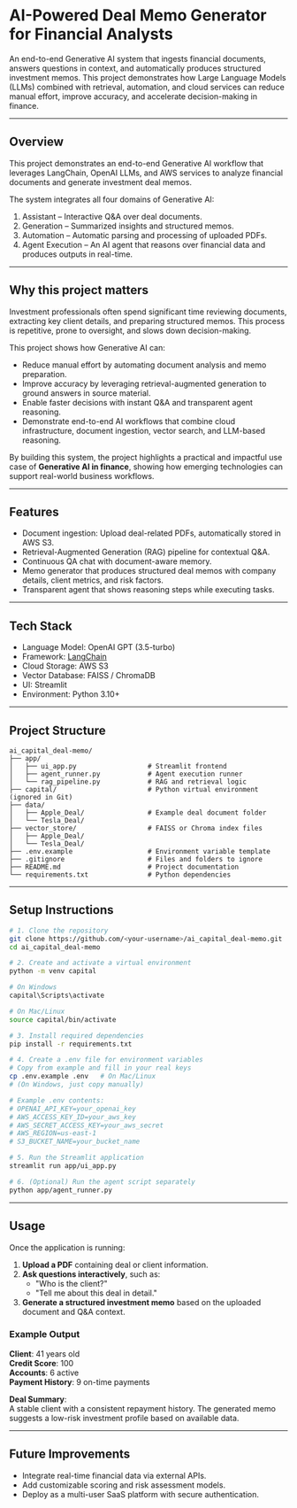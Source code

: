 # AI-Powered Deal Memo Generator for Financial Analysts

An end-to-end Generative AI system that ingests financial documents, answers questions in context, and automatically produces structured investment memos. This project demonstrates how Large Language Models (LLMs) combined with retrieval, automation, and cloud services can reduce manual effort, improve accuracy, and accelerate decision-making in finance.

---

## Overview
This project demonstrates an end-to-end Generative AI workflow that leverages LangChain, OpenAI LLMs, and AWS services to analyze financial documents and generate investment deal memos.  

The system integrates all four domains of Generative AI:
1. Assistant – Interactive Q&A over deal documents.
2. Generation – Summarized insights and structured memos.
3. Automation – Automatic parsing and processing of uploaded PDFs.
4. Agent Execution – An AI agent that reasons over financial data and produces outputs in real-time.

---

## Why this project matters
Investment professionals often spend significant time reviewing documents, extracting key client details, and preparing structured memos. This process is repetitive, prone to oversight, and slows down decision-making.  

This project shows how Generative AI can:
- Reduce manual effort by automating document analysis and memo preparation.  
- Improve accuracy by leveraging retrieval-augmented generation to ground answers in source material.  
- Enable faster decisions with instant Q&A and transparent agent reasoning.  
- Demonstrate end-to-end AI workflows that combine cloud infrastructure, document ingestion, vector search, and LLM-based reasoning.  

By building this system, the project highlights a practical and impactful use case of **Generative AI in finance**, showing how emerging technologies can support real-world business workflows.

---

## Features
- Document ingestion: Upload deal-related PDFs, automatically stored in AWS S3.  
- Retrieval-Augmented Generation (RAG) pipeline for contextual Q&A.  
- Continuous QA chat with document-aware memory.  
- Memo generator that produces structured deal memos with company details, client metrics, and risk factors.  
- Transparent agent that shows reasoning steps while executing tasks.  

---

## Tech Stack
- Language Model: OpenAI GPT  (3.5-turbo)
- Framework: [LangChain](https://www.langchain.com/)  
- Cloud Storage: AWS S3  
- Vector Database: FAISS / ChromaDB  
- UI: Streamlit  
- Environment: Python 3.10+  

---
## Project Structure

```
ai_capital_deal-memo/
├── app/
│   ├── ui_app.py                  # Streamlit frontend
│   ├── agent_runner.py            # Agent execution runner
│   └── rag_pipeline.py            # RAG and retrieval logic
├── capital/                       # Python virtual environment (ignored in Git)
├── data/
│   ├── Apple_Deal/                # Example deal document folder
│   └── Tesla_Deal/
├── vector_store/                  # FAISS or Chroma index files
│   ├── Apple_Deal/
│   └── Tesla_Deal/
├── .env.example                   # Environment variable template
├── .gitignore                     # Files and folders to ignore
├── README.md                      # Project documentation
└── requirements.txt               # Python dependencies
```

---

## Setup Instructions

```bash
# 1. Clone the repository
git clone https://github.com/<your-username>/ai_capital_deal-memo.git
cd ai_capital_deal-memo

# 2. Create and activate a virtual environment
python -m venv capital

# On Windows
capital\Scripts\activate

# On Mac/Linux
source capital/bin/activate

# 3. Install required dependencies
pip install -r requirements.txt

# 4. Create a .env file for environment variables
# Copy from example and fill in your real keys
cp .env.example .env   # On Mac/Linux
# (On Windows, just copy manually)

# Example .env contents:
# OPENAI_API_KEY=your_openai_key
# AWS_ACCESS_KEY_ID=your_aws_key
# AWS_SECRET_ACCESS_KEY=your_aws_secret
# AWS_REGION=us-east-1
# S3_BUCKET_NAME=your_bucket_name

# 5. Run the Streamlit application
streamlit run app/ui_app.py

# 6. (Optional) Run the agent script separately
python app/agent_runner.py
```

---
## Usage

Once the application is running:

1. **Upload a PDF** containing deal or client information.
2. **Ask questions interactively**, such as:
   - "Who is the client?"
   - "Tell me about this deal in detail."
3. **Generate a structured investment memo** based on the uploaded document and Q&A context.

### Example Output

**Client**: 41 years old  
**Credit Score**: 100  
**Accounts**: 6 active  
**Payment History**: 9 on-time payments  

**Deal Summary**:  
A stable client with a consistent repayment history. The generated memo suggests a low-risk investment profile based on available data.

---

## Future Improvements

- Integrate real-time financial data via external APIs.
- Add customizable scoring and risk assessment models.
- Deploy as a multi-user SaaS platform with secure authentication.

